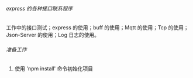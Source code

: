 ###### express 的各种接口联系程序

工作中的接口测试；express 的使用；buff 的使用；Mqtt 的使用；Tcp 的使用；Json-Server 的使用；Log 日志的使用。

###### 准备工作

1.  使用 'npm install' 命令初始化项目
